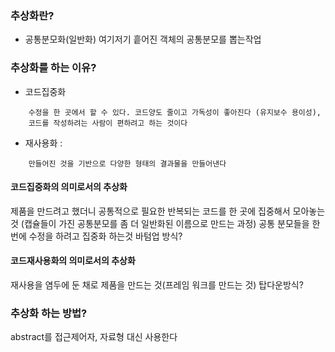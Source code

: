 ### 추상화란?
  - 공통분모화(일반화)
  여기저기 흩어진 객체의 공통분모를 뽑는작업
 
### 추상화를 하는 이유?
- 코드집중화  
``` 
    수정을 한 곳에서 할 수 있다. 코드양도 줄이고 가독성이 좋아진다 (유지보수 용이성),
    코드를 작성하려는 사람이 편하려고 하는 것이다
```
- 재사용화 : 
```
    만들어진 것을 기반으로 다양한 형태의 결과물을 만들어낸다
```
#### 코드집중화의 의미로서의 추상화
제품을 만드려고 했더니 공통적으로 필요한 반복되는 코드를 한 곳에 집중해서 모아놓는것
(캡슐들이 가진 공통분모를 좀 더 일반화된 이름으로 만드는 과정)
공통 분모들을 한 번에 수정을 하려고 집중화 하는것
바텀업 방식?

####  코드재사용화의 의미로서의 추상화
재사용을 염두에 둔 채로 제품을 만드는 것(프레임 워크를 만드는 것)
탑다운방식?

### 추상화 하는 방법?
abstract를 접근제어자, 자료형 대신 사용한다
        
